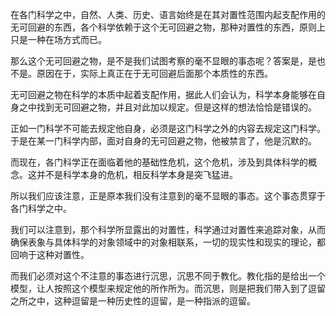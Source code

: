 <p data-pid="rgQ_ZBxu">在各门科学之中，自然、人类、历史、语言始终是在其对置性范围内起支配作用的无可回避的东西，各个科学依赖于这个无可回避之物，那种对置性的东西，原则上只是一种在场方式而已。</p><p data-pid="oY3lyl6w">那么这个无可回避之物，是不是我们试图考察的毫不显眼的事态呢？答案是，是也不是。原因在于，实际上真正在于无可回避后面那个本质性的东西。</p><p data-pid="pWo0e70y">无可回避之物在科学的本质中起着支配作用，据此人们会认为，科学本身能够在自身之中找到无可回避之物，并且对此加以规定。但是这样的想法恰恰是错误的。</p><p data-pid="vorsCXjG">正如一门科学不可能去规定他自身，必须是这门科学之外的内容去规定这门科学。于是在某一门科学内部，面对自身的无可回避之物，他被禁言了，他是沉默的。</p><p data-pid="2N4_N0QK">而现在，各门科学正在面临着他的基础性危机，这个危机，涉及到具体科学的概念。这并不是科学本身的危机，相反科学本身是突飞猛进。</p><p data-pid="qXYNLz9S">所以我们应该注意，正是原本我们没有注意到的毫不显眼的事态。这个事态贯穿于各门科学之中。</p><p data-pid="pniIxv6D">我们可以注意到，那个科学所显露出的对置性，科学通过对置性来追踪对象，从而确保表象与具体科学的对象领域中的对象相联系，一切的现实性和现实的理论，都回响于这种对置性。</p><p data-pid="kVUyElCq">而我们必须对这个不注意的事态进行沉思，沉思不同于教化。教化指的是给出一个模型，让人按照这个模型来规定他的所作所为。而沉思，则是把我们带入到了逗留之所之中，这种逗留是一种历史性的逗留，是一种指派的逗留。</p><p></p>